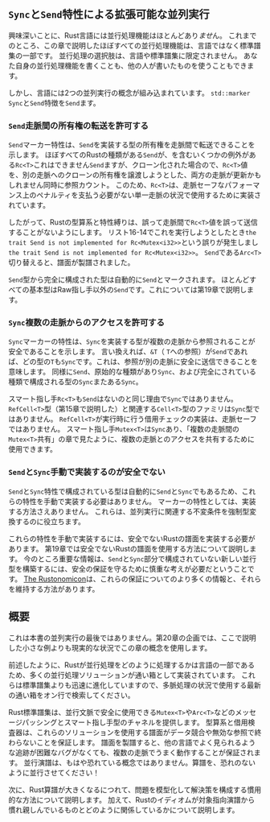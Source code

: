 ## `Sync`と`Send`特性による拡張可能な並列実行

興味深いことに、Rust言語には並行処理機能はほとんどあり*ませ*ん。
これまでのところ、この章で説明したほぼすべての並行処理機能は、言語ではなく標準譜集の一部です。
並行処理の選択肢は、言語や標準譜集に限定されません。
あなた自身の並行処理機能を書くことも、他の人が書いたものを使うこともできます。

しかし、言語には2つの並列実行の概念が組み込まれています。 `std::marker` `Sync`と`Send`特徴を`Send`ます。

### `Send`走脈間の所有権の転送を許可する

`Send`マーカー特性は、`Send`を実装する型の所有権を走脈間で転送できることを示します。
ほぼすべてのRustの種類がある`Send`が、を含むいくつかの例外がある`Rc<T>`これはできません`Send`ますが、クローン化された場合ので、`Rc<T>`値を、別の走脈へのクローンの所有権を譲渡しようとした、両方の走脈が更新かもしれません同時に参照カウント。
このため、`Rc<T>`は、走脈セーフなパフォーマンス上のペナルティを支払う必要がない単一走脈の状況で使用するために実装されています。

したがって、Rustの型算系と特性縛りは、誤って走脈間で`Rc<T>`値を誤って送信することがないようにします。
リスト16-14でこれを実行しようとしたとき`the trait Send is not implemented for Rc<Mutex<i32>>`という誤りが発生しまし`the trait Send is not implemented for Rc<Mutex<i32>>`。
`Send`である`Arc<T>`切り替えると、譜面が製譜されました。

`Send`型から完全に構成された型は自動的に`Send`とマークされます。
ほとんどすべての基本型はRaw指し手以外の`Send`です。これについては第19章で説明します。

### `Sync`複数の走脈からのアクセスを許可する

`Sync`マーカーの特性は、`Sync`を実装する型が複数の走脈から参照されることが安全であることを示します。
言い換えれば、`&T`（ `T`への参照）が`Send`であれば、どの型の`T`も`Sync`です。これは、参照が別の走脈に安全に送信できることを意味します。
同様に`Send`、原始的な種類があり`Sync`、および完全にされている種類で構成される型の`Sync`またある`Sync`。

スマート指し手`Rc<T>`も`Send`はないのと同じ理由で`Sync`ではありません。
`RefCell<T>`型（第15章で説明した）と関連する`Cell<T>`型のファミリは`Sync`型ではありません。
`RefCell<T>`が実行時に行う借用チェックの実装は、走脈セーフではありません。
スマート指し手`Mutex<T>`は`Sync`あり、「複数の走脈間の`Mutex<T>`共有」の章で見たように、複数の走脈とのアクセスを共有するために使用できます。

### `Send`と`Sync`手動で実装するのが安全でない

`Send`と`Sync`特性で構成されている型は自動的に`Send`と`Sync`でもあるため、これらの特性を手動で実装する必要はありません。
マーカーの特性としては、実装する方法さえありません。
これらは、並列実行に関連する不変条件を強制型変換するのに役立ちます。

これらの特性を手動で実装するには、安全でないRustの譜面を実装する必要があります。
第19章では安全でないRustの譜面を使用する方法について説明します。
今のところ重要な情報は、`Send`と`Sync`部分で構成されていない新しい並行型を構築するには、安全の保証を守るために慎重な考えが必要だということです。
[The Rustonomicon]は、これらの保証についてのより多くの情報と、それらを維持する方法があります。

[The Rustonomicon]: https://doc.rust-lang.org/stable/nomicon/

## 概要

これは本書の並列実行の最後ではありません。第20章の企画では、ここで説明した小さな例よりも現実的な状況でこの章の概念を使用します。

前述したように、Rustが並行処理をどのように処理するかは言語の一部であるため、多くの並行処理ソリューションが通い箱として実装されています。
これらは標準譜集よりも迅速に進化していますので、多脈処理の状況で使用する最新の通い箱をオン行で検索してください。

Rust標準譜集は、並行文脈で安全に使用できる`Mutex<T>`や`Arc<T>`などのメッセージパッシングとスマート指し手型のチャネルを提供します。
型算系と借用検査器は、これらのソリューションを使用する譜面がデータ競合や無効な参照で終わらないことを保証します。
譜面を製譜すると、他の言語でよく見られるような追跡が困難なバグがなくても、複数の走脈でうまく動作することが保証されます。
並行演譜は、もはや恐れている概念ではありません。算譜を、恐れのないように並行させてください！　

次に、Rust算譜が大きくなるにつれて、問題を模型化して解決策を構成する慣用的な方法について説明します。
加えて、Rustのイディオムが対象指向演譜から慣れ親しんでいるものとどのように関係しているかについて説明します。
